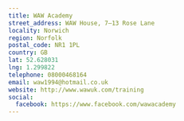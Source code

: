 ```yaml
---
title: WAW Academy
street_address: WAW House, 7–13 Rose Lane
locality: Norwich
region: Norfolk
postal_code: NR1 1PL
country: GB
lat: 52.628031
lng: 1.299822
telephone: 08000468164
email: waw1994@hotmail.co.uk
website: http://www.wawuk.com/training
social:
  facebook: https://www.facebook.com/wawacademy
---
```

